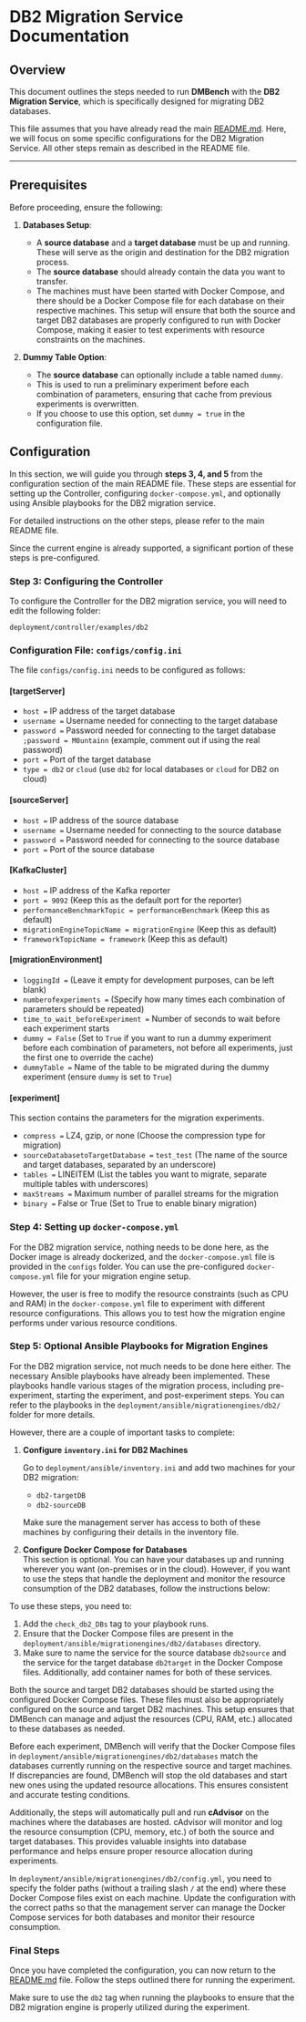 
# DB2 Migration Service Documentation

## Overview

This document outlines the steps needed to run **DMBench** with the **DB2 Migration Service**, which is specifically designed for migrating DB2 databases.  

This file assumes that you have already read the main [README.md](README.md). Here, we will focus on some specific configurations for the DB2 Migration Service. All other steps remain as described in the README file.

---

## Prerequisites

Before proceeding, ensure the following:

1. **Databases Setup**:  
   - A **source database** and a **target database** must be up and running. These will serve as the origin and destination for the DB2 migration process.  
   - The **source database** should already contain the data you want to transfer.  
   - The machines must have been started with Docker Compose, and there should be a Docker Compose file for each database on their respective machines. This setup will ensure that both the source and target DB2 databases are properly configured to run with Docker Compose, making it easier to test experiments with resource constraints on the machines.

2. **Dummy Table Option**:  
   - The **source database** can optionally include a table named `dummy`.  
   - This is used to run a preliminary experiment before each combination of parameters, ensuring that cache from previous experiments is overwritten.  
   - If you choose to use this option, set `dummy = true` in the configuration file.

## Configuration

In this section, we will guide you through **steps 3, 4, and 5** from the configuration section of the main README file. These steps are essential for setting up the Controller, configuring `docker-compose.yml`, and optionally using Ansible playbooks for the DB2 migration service. 

For detailed instructions on the other steps, please refer to the main README file.

Since the current engine is already supported, a significant portion of these steps is pre-configured.

### Step 3: Configuring the Controller

To configure the Controller for the DB2 migration service, you will need to edit the following folder:

`deployment/controller/examples/db2`

### Configuration File: `configs/config.ini`

The file `configs/config.ini` needs to be configured as follows:

#### [targetServer]

- `host =` IP address of the target database  
- `username =` Username needed for connecting to the target database  
- `password =` Password needed for connecting to the target database  
  `;password = M0untainn` (example, comment out if using the real password)  
- `port =` Port of the target database  
- `type = db2` or `cloud` (use `db2` for local databases or `cloud` for DB2 on cloud)

#### [sourceServer]

- `host =` IP address of the source database  
- `username =` Username needed for connecting to the source database  
- `password =` Password needed for connecting to the source database  
- `port =` Port of the source database  

#### [KafkaCluster]

- `host =` IP address of the Kafka reporter  
- `port = 9092` (Keep this as the default port for the reporter)  
- `performanceBenchmarkTopic = performanceBenchmark` (Keep this as default)  
- `migrationEngineTopicName = migrationEngine` (Keep this as default)  
- `frameworkTopicName = framework` (Keep this as default)

#### [migrationEnvironment]

- `loggingId =` (Leave it empty for development purposes, can be left blank)  
- `numberofexperiments =` (Specify how many times each combination of parameters should be repeated)  
- `time_to_wait_beforeExperiment =` Number of seconds to wait before each experiment starts  
- `dummy = False` (Set to `True` if you want to run a dummy experiment before each combination of parameters, not before all experiments, just the first one to override the cache)  
- `dummyTable =` Name of the table to be migrated during the dummy experiment (ensure `dummy` is set to `True`)

#### [experiment]

This section contains the parameters for the migration experiments.

- `compress =` LZ4, gzip, or none (Choose the compression type for migration)  
- `sourceDatabasetoTargetDatabase =` `test_test` (The name of the source and target databases, separated by an underscore)  
- `tables =` LINEITEM (List the tables you want to migrate, separate multiple tables with underscores)  
- `maxStreams =` Maximum number of parallel streams for the migration  
- `binary =` False or True (Set to True to enable binary migration)

### Step 4: Setting up `docker-compose.yml`

For the DB2 migration service, nothing needs to be done here, as the Docker image is already dockerized, and the `docker-compose.yml` file is provided in the `configs` folder. You can use the pre-configured `docker-compose.yml` file for your migration engine setup.

However, the user is free to modify the resource constraints (such as CPU and RAM) in the `docker-compose.yml` file to experiment with different resource configurations. This allows you to test how the migration engine performs under various resource conditions.

### Step 5: Optional Ansible Playbooks for Migration Engines

For the DB2 migration service, not much needs to be done here either. The necessary Ansible playbooks have already been implemented. These playbooks handle various stages of the migration process, including pre-experiment, starting the experiment, and post-experiment steps. You can refer to the playbooks in the `deployment/ansible/migrationengines/db2/` folder for more details.

However, there are a couple of important tasks to complete:

1. **Configure `inventory.ini` for DB2 Machines**

   Go to `deployment/ansible/inventory.ini` and add two machines for your DB2 migration:

   - `db2-targetDB`
   - `db2-sourceDB`

   Make sure the management server has access to both of these machines by configuring their details in the inventory file.

2. **Configure Docker Compose for Databases**  
This section is optional. You can have your databases up and running wherever you want (on-premises or in the cloud). However, if you want to use the steps that handle the deployment and monitor the resource consumption of the DB2 databases, follow the instructions below:

To use these steps, you need to:
1. Add the `check_db2_DBs` tag to your playbook runs.
2. Ensure that the Docker Compose files are present in the `deployment/ansible/migrationengines/db2/databases` directory.  
3. Make sure to name the service for the source database `db2source` and the service for the target database `db2target` in the Docker Compose files. Additionally, add container names for both of these services.

Both the source and target DB2 databases should be started using the configured Docker Compose files. These files must also be appropriately configured on the source and target DB2 machines. This setup ensures that DMBench can manage and adjust the resources (CPU, RAM, etc.) allocated to these databases as needed.

Before each experiment, DMBench will verify that the Docker Compose files in `deployment/ansible/migrationengines/db2/databases` match the databases currently running on the respective source and target machines. If discrepancies are found, DMBench will stop the old databases and start new ones using the updated resource allocations. This ensures consistent and accurate testing conditions.

Additionally, the steps will automatically pull and run **cAdvisor** on the machines where the databases are hosted. cAdvisor will monitor and log the resource consumption (CPU, memory, etc.) of both the source and target databases. This provides valuable insights into database performance and helps ensure proper resource allocation during experiments.

In `deployment/ansible/migrationengines/db2/config.yml`, you need to specify the folder paths (without a trailing slash `/` at the end) where these Docker Compose files exist on each machine. Update the configuration with the correct paths so that the management server can manage the Docker Compose services for both databases and monitor their resource consumption.


### Final Steps

Once you have completed the configuration, you can now return to the [README.md](README.md) file. Follow the steps outlined there for running the experiment. 

Make sure to use the `db2` tag when running the playbooks to ensure that the DB2 migration engine is properly utilized during the experiment.

